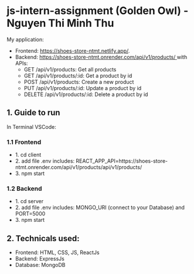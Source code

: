 ﻿# js-intern-assignment (Golden Owl) - Nguyen Thi Minh Thu
 
<p>My application:
<ul>
    <li>Frontend: <a href="https://shoes-store-ntmt.netlify.app/" alt="link demo frontend">https://shoes-store-ntmt.netlify.app/</a>.</li>
    <li>Backend: 
        <a href="https://shoes-store-ntmt.onrender.com" alt="link demo API">https://shoes-store-ntmt.onrender.com/api/v1/products/ </a> with APIs: 
        <ul>
            <li>GET /api/v1/products: Get all products</li>
            <li>GET /api/v1/products/:id: Get a product by id</li>
            <li>POST /api/v1/products: Create a new product</li>
            <li>PUT /api/v1/products/:id: Update a product by id</li>
            <li>DELETE /api/v1/products/:id: Delete a product by id</li>
        </ul>
    </li>
</ul>

## 1. Guide to run

In Terminal VSCode:

### 1.1 Frontend

<ul>
    <li>1. cd client</li>
    <li>2. add file .env includes: REACT_APP_API=https://shoes-store-ntmt.onrender.com/api/v1/products/api/v1/products/
    <li>3. npm start</li>
</ul>

### 1.2 Backend

<ul>
    <li>1. cd server</li>
    <li>2. add file .env includes: MONGO_URI (connect to your Database) and PORT=5000</li>
    <li>3. npm start</li>
</ul>

## 2. Technicals used:

<ul>
    <li>Frontend: HTML, CSS, JS, ReactJs</li>
    <li>Backend: ExpressJs</li>
    <li>Database: MongoDB</li>
</ul>

